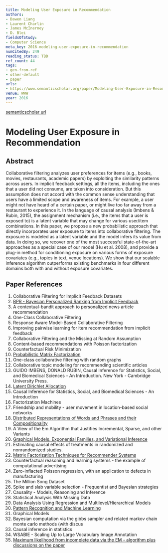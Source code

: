 ```yaml
---
title: Modeling User Exposure in Recommendation
authors:
- Dawen Liang
- Laurent Charlin
- James McInerney
- D. Blei
fieldsOfStudy:
- Computer Science
meta_key: 2016-modeling-user-exposure-in-recommendation
numCitedBy: 249
reading_status: TBD
ref_count: 44
tags:
- gen-from-ref
- other-default
- paper
urls:
- https://www.semanticscholar.org/paper/Modeling-User-Exposure-in-Recommendation-Liang-Charlin/3b93f37e5af2f6f66af33720dc8d0e4de7dc4e65?sort=total-citations
venue: WWW
year: 2016
---
```


[semanticscholar url](https://www.semanticscholar.org/paper/Modeling-User-Exposure-in-Recommendation-Liang-Charlin/3b93f37e5af2f6f66af33720dc8d0e4de7dc4e65?sort=total-citations)

# Modeling User Exposure in Recommendation

## Abstract

Collaborative filtering analyzes user preferences for items (e.g., books, movies, restaurants, academic papers) by exploiting the similarity patterns across users. In implicit feedback settings, all the items, including the ones that a user did not consume, are taken into consideration. But this assumption does not accord with the common sense understanding that users have a limited scope and awareness of items. For example, a user might not have heard of a certain paper, or might live too far away from a restaurant to experience it. In the language of causal analysis (Imbens & Rubin, 2015), the assignment mechanism (i.e., the items that a user is exposed to) is a latent variable that may change for various user/item combinations. In this paper, we propose a new probabilistic approach that directly incorporates user exposure to items into collaborative filtering. The exposure is modeled as a latent variable and the model infers its value from data. In doing so, we recover one of the most successful state-of-the-art approaches as a special case of our model (Hu et al. 2008), and provide a plug-in method for conditioning exposure on various forms of exposure covariates (e.g., topics in text, venue locations). We show that our scalable inference algorithm outperforms existing benchmarks in four different domains both with and without exposure covariates.

## Paper References

1. Collaborative Filtering for Implicit Feedback Datasets
2. [BPR - Bayesian Personalized Ranking from Implicit Feedback](2009-bpr-bayesian-personalized-ranking-from-implicit-feedback.md)
3. A contextual-bandit approach to personalized news article recommendation
4. One-Class Collaborative Filtering
5. Response Aware Model-Based Collaborative Filtering
6. Improving pairwise learning for item recommendation from implicit feedback
7. Collaborative Filtering and the Missing at Random Assumption
8. Content-based recommendations with Poisson factorization
9. Counterfactual Risk Minimization
10. [Probabilistic Matrix Factorization](2007-probabilistic-matrix-factorization.md)
11. One-class collaborative filtering with random graphs
12. Collaborative topic modeling for recommending scientific articles
13. GUIDO IMBENS, DONALD RUBIN, Causal Inference for Statistics, Social, and Biomedical Sciences - An Introduction. New York - Cambridge University Press.
14. [Latent Dirichlet Allocation](2003-latent-dirichlet-allocation.md)
15. Causal Inference for Statistics, Social, and Biomedical Sciences - An Introduction
16. Factorization Machines
17. Friendship and mobility - user movement in location-based social networks
18. [Distributed Representations of Words and Phrases and their Compositionality](2013-distributed-representations-of-words-and-phrases-and-their-compositionality.md)
19. A View of the Em Algorithm that Justifies Incremental, Sparse, and other Variants
20. [Graphical Models, Exponential Families, and Variational Inference](2008-graphical-models-exponential-families-and-variational-inference.md)
21. Estimating causal effects of treatments in randomized and nonrandomized studies.
22. [Matrix Factorization Techniques for Recommender Systems](2009-matrix-factorization-techniques-for-recommender-systems.md)
23. Counterfactual reasoning and learning systems - the example of computational advertising
24. Zero-inflacted Poisson regression, with an application to defects in manufacturing
25. The Million Song Dataset
26. Spike and slab variable selection - Frequentist and Bayesian strategies
27. Causality - Models, Reasoning and Inference
28. Statistical Analysis With Missing Data
29. Data Analysis Using Regression and Multilevel/Hierarchical Models
30. [Pattern Recognition and Machine Learning](2007-pattern-recognition-and-machine-learning.md)
31. Graphical Models
32. Bayesian computation via the gibbs sampler and related markov chain monte carlo methods (with discus
33. Causal inference in statistics
34. WSABIE - Scaling Up to Large Vocabulary Image Annotation
35. [Maximum likelihood from incomplete data via the EM - algorithm plus discussions on the paper](1977-maximum-likelihood-from-incomplete-data-via-the-em-algorithm-plus-discussions-on-the-paper.md)
